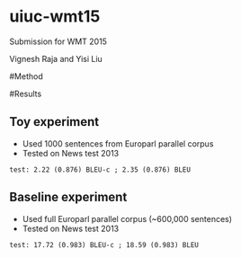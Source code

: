 # uiuc-wmt15
Submission for WMT 2015

Vignesh Raja and Yisi Liu

#Method

#Results


## Toy experiment

- Used 1000 sentences from Europarl parallel corpus
- Tested on News test 2013

```
test: 2.22 (0.876) BLEU-c ; 2.35 (0.876) BLEU
``` 

## Baseline experiment

- Used full Europarl parallel corpus (~600,000 sentences) 
- Tested on News test 2013 

```
test: 17.72 (0.983) BLEU-c ; 18.59 (0.983) BLEU
```


